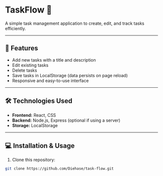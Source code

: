# TaskFlow 🚀

A simple task management application to create, edit, and track tasks efficiently.

---

## 📌 Features

- Add new tasks with a title and description
- Edit existing tasks
- Delete tasks
- Save tasks in LocalStorage (data persists on page reload)
- Responsive and easy-to-use interface

---

## 🛠 Technologies Used

- **Frontend:** React, CSS
- **Backend:** Node.js, Express (optional if using a server)
- **Storage:** LocalStorage

---

## 💻 Installation & Usage

1. Clone this repository:
```bash
git clone https://github.com/Diehase/task-flow.git

